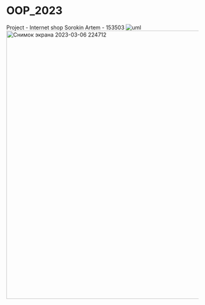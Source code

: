 # OOP_2023
Project - Internet shop
Sorokin Artem - 153503
![uml](https://user-images.githubusercontent.com/93012013/223285536-629c8c64-50ca-4616-9653-dab84aa34d73.png)
<img width="705" alt="Снимок экрана 2023-03-06 224712" src="https://user-images.githubusercontent.com/93012013/223285559-54186ade-43da-4a6b-9f57-070aefc4b6f7.png">
